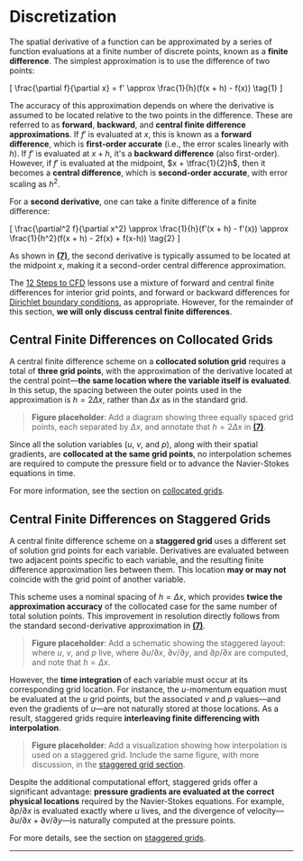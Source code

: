 # Discretization 

The spatial derivative of a function can be approximated by a series of function evaluations at a finite number of discrete points, known as a **finite difference**. The simplest approximation is to use the difference of two points:

<div id="eq-first-deriv"></div>

\[
\frac{\partial f}{\partial x} = f' \approx \frac{1}{h}(f(x + h) - f(x)) \tag{1}
\]

The accuracy of this approximation depends on where the derivative is assumed to be located relative to the two points in the difference. These are referred to as **forward**, **backward**, and **central finite difference approximations**. If $f'$ is evaluated at $x$, this is known as a **forward difference**, which is **first-order accurate** (i.e., the error scales linearly with $h$). If $f'$ is evaluated at $x + h$, it's a **backward difference** (also first-order). However, if $f'$ is evaluated at the midpoint, $x + \tfrac{1}{2}h$, then it becomes a **central difference**, which is **second-order accurate**, with error scaling as $h^2$.

For a **second derivative**, one can take a finite difference of a finite difference:

<div id="eq-second-deriv"></div>

\[
\frac{\partial^2 f}{\partial x^2}
\approx \frac{1}{h}(f'(x + h) - f'(x))
\approx \frac{1}{h^2}(f(x + h) - 2f(x) + f(x-h)) \tag{2}
\]

As shown in [**(7)**](#eq-second-deriv), the second derivative is typically assumed to be located at the midpoint $x$, making it a second-order central difference approximation.

The [12 Steps to CFD][barba] lessons use a mixture of forward and central finite differences for interior grid points, and forward or backward differences for [Dirichlet boundary conditions](./boundary_conditions.md), as appropriate. However, for the remainder of this section, **we will only discuss central finite differences**.

## Central Finite Differences on Collocated Grids

A central finite difference scheme on a **collocated solution grid** requires a total of **three grid points**, with the approximation of the derivative located at the central point—**the same location where the variable itself is evaluated**. In this setup, the spacing between the outer points used in the approximation is $h = 2\Delta x$, rather than $\Delta x$ as in the standard grid.

> **Figure placeholder**: Add a diagram showing three equally spaced grid points, each separated by $\Delta x$, and annotate that $h = 2\Delta x$ in [**(7)**](#eq-second-deriv).

Since all the solution variables ($u$, $v$, and $p$), along with their spatial gradients, are **collocated at the same grid points**, no interpolation schemes are required to compute the pressure field or to advance the Navier-Stokes equations in time.

For more information, see the section on [collocated grids](./grid_types.md#collocated-grid).

## Central Finite Differences on Staggered Grids

A central finite difference scheme on a **staggered grid** uses a different set of solution grid points for each variable. Derivatives are evaluated between two adjacent points specific to each variable, and the resulting finite difference approximation lies between them. This location **may or may not** coincide with the grid point of another variable.

This scheme uses a nominal spacing of $h = \Delta x$, which provides **twice the approximation accuracy** of the collocated case for the same number of total solution points. This improvement in resolution directly follows from the standard second-derivative approximation in [**(7)**](#eq-second-deriv).

> **Figure placeholder**: Add a schematic showing the staggered layout: where $u$, $v$, and $p$ live, where $\partial u/\partial x$, $\partial v/\partial y$, and $\partial p/\partial x$ are computed, and note that $h = \Delta x$.

However, the **time integration** of each variable must occur at its corresponding grid location. For instance, the $u$-momentum equation must be evaluated at the $u$ grid points, but the associated $v$ and $p$ values—and even the gradients of $u$—are not naturally stored at those locations. As a result, staggered grids require **interleaving finite differencing with interpolation**.

> **Figure placeholder**: Add a visualization showing how interpolation is used on a staggered grid. Include the same figure, with more discussion, in the [staggered grid section](./grid_types.md#staggered-grid).

Despite the additional computational effort, staggered grids offer a significant advantage: **pressure gradients are evaluated at the correct physical locations** required by the Navier-Stokes equations. For example, $\partial p/\partial x$ is evaluated exactly where $u$ lives, and the divergence of velocity—$\partial u/\partial x + \partial v/\partial y$—is naturally computed at the pressure points.

For more details, see the section on [staggered grids](./grid_types.md#staggered-grid).

---
[barba]: https://github.com/barbagroup/CFDPython "Lorena Barba's CFD Python Tutorials"